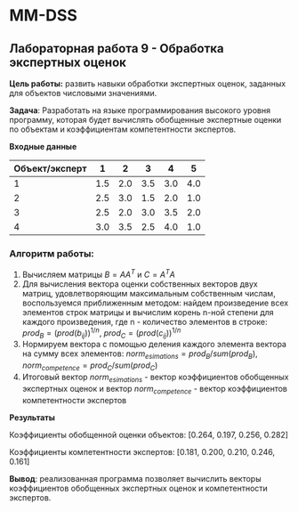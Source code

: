 # MM-DSS

## Лабораторная работа 9 - Обработка экспертных оценок

**Цель работы:** развить навыки обработки экспертных оценок, заданных для объектов числовыми значениями.

**Задача**: Разработать на языке программирования высокого уровня программу, которая будет вычислять обобщенные экспертные оценки по объектам и коэффициентам компетентности экспертов.

**Входные данные**

| Объект/эксперт |  1  |  2  |  3  |  4  |  5  |
|----------------|-----|-----|-----|-----|------
|       1        | 1.5 | 2.0 | 3.5 | 3.0 | 4.0 |
|       2        | 2.5 | 3.0 | 1.5 | 2.0 | 1.0 |
|       3        | 2.5 | 2.0 | 3.0 | 3.5 | 2.0 |
|       4        | 3.0 | 3.5 | 2.5 | 4.0 | 1.0 |


### Алгоритм работы:

1. Вычисляем матрицы $B = AA^T$ и $C = A^TA$
2. Для вычисления вектора оценки собственных векторов двух матриц, удовлетворяющим максимальным собственным числам, воспользуемся приближенным методом: найдем произведение всех элементов строк матрицы и вычислим корень n-ной степени для каждого произведения, где n - количество элементов в строке:
$prod_B = (prod(b_{ij}))^{1/n},$
$prod_C = (prod(c_{ij}))^{1/n}$
5. Нормируем вектора с помощью деления каждого элемента вектора на сумму всех элементов:
$norm_{esimations} = prod_B/sum(prod_B)$, $norm_{competence} = prod_C/sum(prod_C)$
6. Итоговый вектор $norm_{esimations}$ - вектор коэффициентов обобщенных экспертных оценок и вектор $norm_{competence}$ - вектор коэффициентов компетентности экспертов


**Результаты**

Коэффициенты обобщенной оценки объектов:  [0.264, 0.197, 0.256, 0.282]

Коэффициенты компетентности экспертов:  [0.181, 0.200, 0.210, 0.246, 0.161]
​

**Вывод**: реализованная программа позволяет вычислить векторы коэффициентов обобщенных экспертных оценок и компетентности экспертов.
